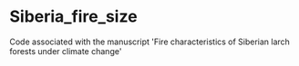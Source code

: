 # Siberia_fire_size
Code associated with the manuscript 'Fire characteristics of Siberian larch forests under climate change'
